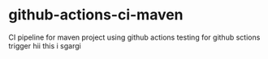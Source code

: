 # github-actions-ci-maven
CI pipeline for maven project using github actions
testing for github sctions trigger
hii this i sgargi

